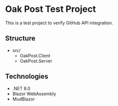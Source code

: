 # Oak Post Test Project

This is a test project to verify GitHub API integration.

## Structure
- src/
  - OakPost.Client
  - OakPost.Server

## Technologies
- .NET 8.0
- Blazor WebAssembly
- MudBlazor